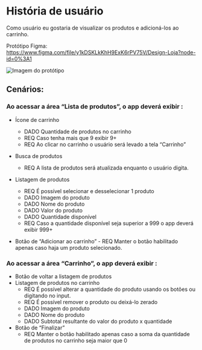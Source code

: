 # História de usuário

Como usuário eu gostaria de visualizar os produtos e adicioná-los ao carrinho.

Protótipo Figma: https://www.figma.com/file/y1kDSKLkKhH9ExK6rPV75V/Design-Loja?node-id=0%3A1

![Imagem do protótipo](https://i.ibb.co/64cGHxh/Captura-de-Tela-2022-01-17-a-s-20-42-11.png)

## Cenários:

### Ao acessar a área “Lista de produtos”, o app deverá exibir :

- Ícone de carrinho

  - DADO Quantidade de produtos no carrinho
  - REQ Caso tenha mais que 9 exibir 9+
  - REQ Ao clicar no carrinho o usuário será levado a tela “Carrinho”

- Busca de produtos
  - REQ A lista de produtos será atualizada enquanto o usuário digita.
- Listagem de produtos
  - REQ É possível selecionar e desselecionar 1 produto
  - DADO Imagem do produto
  - DADO Nome do produto
  - DADO Valor do produto
  - DADO Quantidade disponível
  - REQ Caso a quantidade disponível seja superior a 999 o app deverá exibir 999+
- Botão de “Adicionar ao carrinho” - REQ Manter o botão habilitado apenas caso haja um produto selecionado.

### Ao acessar a área “Carrinho”, o app deverá exibir :

- Botão de voltar a listagem de produtos
- Listagem de produtos no carrinho
  - REQ É possível alterar a quantidade do produto usando os botões ou digitando no input.
  - REQ É possível remover o produto ou deixá-lo zerado
  - DADO Imagem do produto
  - DADO Nome do produto
  - DADO Subtotal resultante do valor do produto x quantidade
- Botão de “Finalizar”
  - REQ Manter o botão habilitado apenas caso a soma da quantidade de produtos no carrinho seja maior que 0
